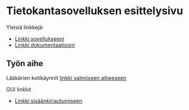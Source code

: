 # Tietokantasovelluksen esittelysivu

Yleisiä linkkejä:

* [Linkki sovellukseeni](https://pparmann.users.cs.helsinki.fi/kotilaakari/)
* [Linkki dokumentaatiooni](https://github.com/pparm/Tsoha-Bootstrap/blob/master/doc/)

## Työn aihe

Lääkärien kotikäynnit [linkki valmiiseen aiheeseen](http://advancedkittenry.github.io/suunnittelu_ja_tyoymparisto/aiheet/Laakarin_kotikaynnit.html) 

GUI linkkit

* [Linkki sisäänkirjautumiseen](http://pparmann.users.cs.helsinki.fi/kotilaakari/kirjautuminen)

